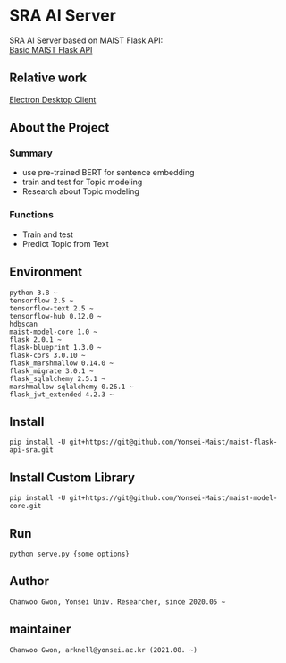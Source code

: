 # SRA AI Server

SRA AI Server based on MAIST Flask API:  
[Basic MAIST Flask API](https://github.com/Yonsei-Maist/flask-api.git)

## Relative work
[Electron Desktop Client](https://github.com/Yonsei-Maist/electron-systematic-review-automation.git)

## About the Project

### Summary
- use pre-trained BERT for sentence embedding
- train and test for Topic modeling
- Research about Topic modeling

### Functions
- Train and test
- Predict Topic from Text

## Environment
```
python 3.8 ~
tensorflow 2.5 ~
tensorflow-text 2.5 ~
tensorflow-hub 0.12.0 ~
hdbscan 
maist-model-core 1.0 ~
flask 2.0.1 ~
flask-blueprint 1.3.0 ~
flask-cors 3.0.10 ~
flask_marshmallow 0.14.0 ~
flask_migrate 3.0.1 ~
flask_sqlalchemy 2.5.1 ~
marshmallow-sqlalchemy 0.26.1 ~
flask_jwt_extended 4.2.3 ~
```

## Install
```
pip install -U git+https://git@github.com/Yonsei-Maist/maist-flask-api-sra.git
```

## Install Custom Library
```
pip install -U git+https://git@github.com/Yonsei-Maist/maist-model-core.git
```

## Run
```
python serve.py {some options}
```

## Author
```
Chanwoo Gwon, Yonsei Univ. Researcher, since 2020.05 ~
```

## maintainer
```
Chanwoo Gwon, arknell@yonsei.ac.kr (2021.08. ~)
```
